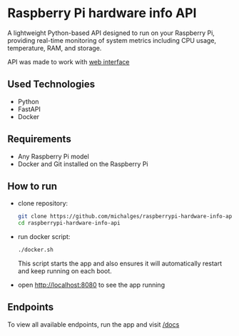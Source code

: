 # Raspberry Pi hardware info API

A lightweight Python-based API designed to run on your Raspberry Pi, providing real-time monitoring of system metrics including CPU usage, temperature, RAM, and storage.

API was made to work with [web interface](https://github.com/michalges/raspberrypi-web-app)

## Used Technologies

- Python
- FastAPI
- Docker

## Requirements

- Any Raspberry Pi model
- Docker and Git installed on the Raspberry Pi

## How to run

- clone repository:

    ```bash
    git clone https://github.com/michalges/raspberrypi-hardware-info-api
    cd raspberrypi-hardware-info-api
    ```

- run docker script:

    ```bash
    ./docker.sh
    ```

    This script starts the app and also ensures it will automatically restart and keep running on each boot.

- open [http://localhost:8080](http://localhost:8080) to see the app running

## Endpoints

To view all available endpoints, run the app and visit [/docs](http://localhost:8080/docs)
